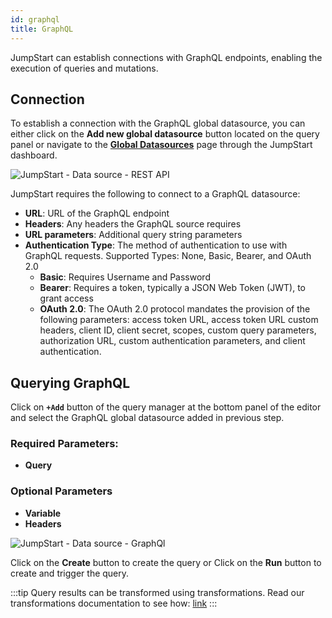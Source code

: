 ```yaml
---
id: graphql
title: GraphQL
---
```


JumpStart can establish connections with GraphQL endpoints, enabling the execution of queries and mutations.

## Connection

To establish a connection with the GraphQL global datasource, you can either click on the **Add new global datasource** button located on the query panel or navigate to the **[Global Datasources](/docs/data-sources/overview)** page through the JumpStart dashboard.

<div style={{textAlign: 'center'}}>

<img className="screenshot-full" src="/img/datasource-reference/graphql/graphgds-v2.png" alt="JumpStart - Data source - REST API" />

</div>

JumpStart requires the following to connect to a GraphQL datasource:

- **URL**: URL of the GraphQL endpoint
- **Headers**: Any headers the GraphQL source requires
- **URL parameters**: Additional query string parameters
- **Authentication Type**: The method of authentication to use with GraphQL requests. Supported Types: None, Basic, Bearer, and OAuth 2.0
  - **Basic**: Requires Username and Password
  - **Bearer**: Requires a token, typically a JSON Web Token (JWT), to grant access
  - **OAuth 2.0**: The OAuth 2.0 protocol mandates the provision of the following parameters: access token URL, access token URL custom headers, client ID, client secret, scopes, custom query parameters, authorization URL, custom authentication parameters, and client authentication.

## Querying GraphQL

Click on **`+Add`** button of the query manager at the bottom panel of the editor and select the GraphQL global datasource added in previous step.

### Required Parameters:

- **Query**

### Optional Parameters

- **Variable**
- **Headers**

<div style={{textAlign: 'center'}}>

<img className="screenshot-full" src="/img/datasource-reference/graphql/headers.png" alt="JumpStart - Data source - GraphQl"/>

</div>

Click on the **Create** button to create the query or Click on the **Run** button to create and trigger the query.

:::tip
Query results can be transformed using transformations. Read our transformations documentation to see how: [link](/docs/tutorial/transformations)
:::
